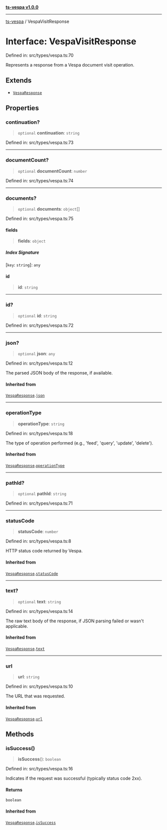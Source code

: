 [**ts-vespa v1.0.0**](../README.md)

***

[ts-vespa](../README.md) / VespaVisitResponse

# Interface: VespaVisitResponse

Defined in: src/types/vespa.ts:70

Represents a response from a Vespa document visit operation.

## Extends

- [`VespaResponse`](VespaResponse.md)

## Properties

### continuation?

> `optional` **continuation**: `string`

Defined in: src/types/vespa.ts:73

***

### documentCount?

> `optional` **documentCount**: `number`

Defined in: src/types/vespa.ts:74

***

### documents?

> `optional` **documents**: `object`[]

Defined in: src/types/vespa.ts:75

#### fields

> **fields**: `object`

##### Index Signature

\[`key`: `string`\]: `any`

#### id

> **id**: `string`

***

### id?

> `optional` **id**: `string`

Defined in: src/types/vespa.ts:72

***

### json?

> `optional` **json**: `any`

Defined in: src/types/vespa.ts:12

The parsed JSON body of the response, if available.

#### Inherited from

[`VespaResponse`](VespaResponse.md).[`json`](VespaResponse.md#json)

***

### operationType

> **operationType**: `string`

Defined in: src/types/vespa.ts:18

The type of operation performed (e.g., 'feed', 'query', 'update', 'delete').

#### Inherited from

[`VespaResponse`](VespaResponse.md).[`operationType`](VespaResponse.md#operationtype)

***

### pathId?

> `optional` **pathId**: `string`

Defined in: src/types/vespa.ts:71

***

### statusCode

> **statusCode**: `number`

Defined in: src/types/vespa.ts:8

HTTP status code returned by Vespa.

#### Inherited from

[`VespaResponse`](VespaResponse.md).[`statusCode`](VespaResponse.md#statuscode)

***

### text?

> `optional` **text**: `string`

Defined in: src/types/vespa.ts:14

The raw text body of the response, if JSON parsing failed or wasn't applicable.

#### Inherited from

[`VespaResponse`](VespaResponse.md).[`text`](VespaResponse.md#text)

***

### url

> **url**: `string`

Defined in: src/types/vespa.ts:10

The URL that was requested.

#### Inherited from

[`VespaResponse`](VespaResponse.md).[`url`](VespaResponse.md#url)

## Methods

### isSuccess()

> **isSuccess**(): `boolean`

Defined in: src/types/vespa.ts:16

Indicates if the request was successful (typically status code 2xx).

#### Returns

`boolean`

#### Inherited from

[`VespaResponse`](VespaResponse.md).[`isSuccess`](VespaResponse.md#issuccess)
